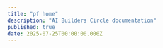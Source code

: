 ```yaml
---
title: "pf home"
description: "AI Builders Circle documentation"
published: true
date: 2025-07-25T00:00:00.000Z
---
```



